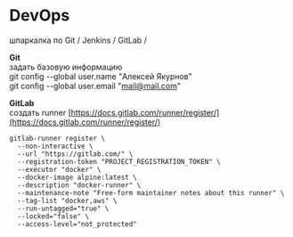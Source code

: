 # DevOps
шпаркалка по Git / Jenkins / GitLab / 

**Git**  
задать базовую информацию  
git config --global user.name "Алексей Якурнов"  
git config --global user.email "mail@mail.com"

**GitLab**  
создать runner
[https://docs.gitlab.com/runner/register/](https://docs.gitlab.com/runner/register/)

```
gitlab-runner register \  
  --non-interactive \  
  --url "https://gitlab.com/" \  
  --registration-token "PROJECT_REGISTRATION_TOKEN" \  
  --executor "docker" \  
  --docker-image alpine:latest \  
  --description "docker-runner" \  
  --maintenance-note "Free-form maintainer notes about this runner" \  
  --tag-list "docker,aws" \  
  --run-untagged="true" \  
  --locked="false" \  
  --access-level="not_protected"
```
